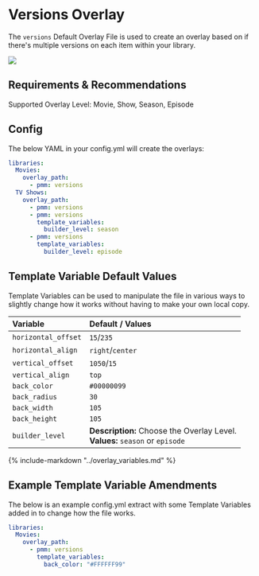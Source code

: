 # Versions Overlay

The `versions` Default Overlay File is used to create an overlay based on if there's multiple versions on each item within your library.

![](images/version.png)

## Requirements & Recommendations

Supported Overlay Level: Movie, Show, Season, Episode

## Config

The below YAML in your config.yml will create the overlays:

```yaml
libraries:
  Movies:
    overlay_path:
      - pmm: versions
  TV Shows:
    overlay_path:
      - pmm: versions
      - pmm: versions
        template_variables:
          builder_level: season
      - pmm: versions
        template_variables:
          builder_level: episode
```

## Template Variable Default Values

Template Variables can be used to manipulate the file in various ways to slightly change how it works without having to make your own local copy.

| Variable            | Default / Values                                                                |
|:--------------------|:--------------------------------------------------------------------------------|
| `horizontal_offset` | `15`/`235`                                                                      |
| `horizontal_align`  | `right`/`center`                                                                |
| `vertical_offset`   | `1050`/`15`                                                                     |
| `vertical_align`    | `top`                                                                           |
| `back_color`        | `#00000099`                                                                     |
| `back_radius`       | `30`                                                                            |
| `back_width`        | `105`                                                                           |
| `back_height`       | `105`                                                                           |
| `builder_level`     | **Description:** Choose the Overlay Level.<br>**Values:** `season` or `episode` |

{%
   include-markdown "../overlay_variables.md"
%}

## Example Template Variable Amendments

The below is an example config.yml extract with some Template Variables added in to change how the file works.

```yaml
libraries:
  Movies:
    overlay_path:
      - pmm: versions
        template_variables:
          back_color: "#FFFFFF99"
```
